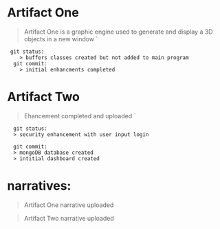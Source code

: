 


# Artifact One
  > Artifact One is a graphic engine used to generate and display a 3D objects in a new window 
     `
     
     git status:
        > buffers classes created but not added to main program
      git commit:
        > initial enhancments completed 
    
    
     
     
  
  
  

# Artifact Two
 >  Ehancement completed and uploaded
    `
      
      git status:
      > security enhancement with user input login 
      
      git commit:
      > mongoDB database created
      > intitial dashboard created
    
# narratives:
  > Artifact One narrative uploaded
  
  > Artifact Two narrative uploaded
